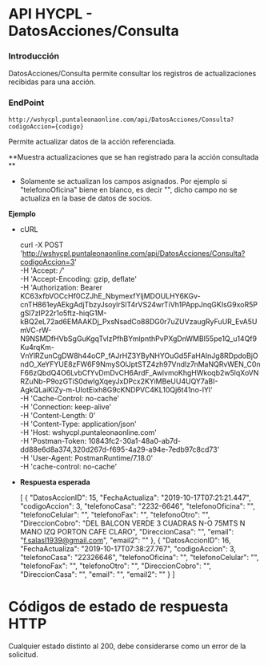 # API HYCPL - DatosAcciones/Consulta

### Introducción

DatosAcciones/Consulta  permite consultar los registros de actualizaciones recibidas para una acción.  

### EndPoint
```
http://wshycpl.puntaleonaonline.com/api/DatosAcciones/Consulta?codigoAccion={codigo}
```

Permite actualizar datos de la acción referenciada.

**Muestra actualizaciones que se han registrado para la acción consultada **

- Solamente se actualizan los campos asignados.  Por ejemplo si "telefonoOficina" biene en blanco, es decir "", dicho campo no se actualiza en la base de datos de socios.

**Ejemplo**

- cURL


    curl -X POST \
      'http://wshycpl.puntaleonaonline.com/api/DatosAcciones/Consulta?codigoAccion=3' \
      -H 'Accept: */*' \
      -H 'Accept-Encoding: gzip, deflate' \
      -H 'Authorization: Bearer KC63xfbVOCcHf0CZJhE_NbymexfYljMDOULHY6KGv-cnTH861eyAEkgAdjTbzyJsoylrSlT4rVS24wrTiVh1PAppJnqGKIsG9xoR5PgSl7zIP22r1o5ftz-hiqG1M-kBQ2eL72ad6EMAAKDj_PxsNsadCo88DG0r7uZUVzaugRyFuUR_EvA5UmVC-rW-N9NSMDfHVbSgGuKgqTvlzPfhBYmlpnthPvPXgDnWMBl55pe1Q_u14Qf9Ku4rqKm-VnYlRZunCgDW8h44oCP_fAJrHZ3YByNHYOuGd5FaHAInJg8RDpdoBjOndO_XeYFYUE8zFW6F9NmySOlJptSTZ4zh97Vndlz7nMaNQRvWEN_C0nF66zQbdQ4O6LvbCfYvDmDvCH6ArdF_AwlvmoKhgHWkoqb2w5lqXoVNRZuNb-P9ozGTiS0dwIgXqeyJxDPcx2KYiMBeUU4UQY7aBI-AgkQLaiKlZy-m-UIotEixh8G9cKNDPVC4KL10Qj6t41no-lYl' \
      -H 'Cache-Control: no-cache' \
      -H 'Connection: keep-alive' \
      -H 'Content-Length: 0' \
      -H 'Content-Type: application/json' \
      -H 'Host: wshycpl.puntaleonaonline.com' \
      -H 'Postman-Token: 10843fc2-30a1-48a0-ab7d-dd88e6d8a374,320d267d-f695-4a29-a94e-7edb97c8cd73' \
      -H 'User-Agent: PostmanRuntime/7.18.0' \
      -H 'cache-control: no-cache'


- **Respuesta esperada**


    [
        {
            "DatosAccionID": 15,
            "FechaActualiza": "2019-10-17T07:21:21.447",
            "codigoAccion": 3,
            "telefonoCasa": "2232-6646",
            "telefonoOficina": "",
            "telefonoCelular": "",
            "telefonoFax": "",
            "telefonoOtro": "",
            "DireccionCobro": "DEL BALCON VERDE 3 CUADRAS N-O 75MTS N MANO IZQ PORTON CAFE CLARO",
            "DireccionCasa": "",
            "email": "f.salasl1939@gmail.com",
            "email2": ""
        },
        {
            "DatosAccionID": 16,
            "FechaActualiza": "2019-10-17T07:38:27.767",
            "codigoAccion": 3,
            "telefonoCasa": "22326646",
            "telefonoOficina": "",
            "telefonoCelular": "",
            "telefonoFax": "",
            "telefonoOtro": "",
            "DireccionCobro": "",
            "DireccionCasa": "",
            "email": "",
            "email2": ""
        }
    ]



# Códigos de estado de respuesta HTTP

Cualquier estado distinto al 200, debe considerarse como un error de la solicitud.

